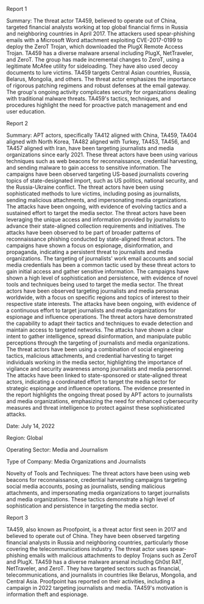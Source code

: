 
Report 1

Summary:
The threat actor TA459, believed to operate out of China, targeted financial analysts working at top global financial firms in Russia and neighboring countries in April 2017. The attackers used spear-phishing emails with a Microsoft Word attachment exploiting CVE-2017-0199 to deploy the ZeroT Trojan, which downloaded the PlugX Remote Access Trojan. TA459 has a diverse malware arsenal including PlugX, NetTraveler, and ZeroT. The group has made incremental changes to ZeroT, using a legitimate McAfee utility for sideloading. They have also used decoy documents to lure victims. TA459 targets Central Asian countries, Russia, Belarus, Mongolia, and others. The threat actor emphasizes the importance of rigorous patching regimens and robust defenses at the email gateway. The group's ongoing activity complicates security for organizations dealing with traditional malware threats. TA459's tactics, techniques, and procedures highlight the need for proactive patch management and end user education.





Report 2

Summary:
APT actors, specifically TA412 aligned with China, TA459, TA404 aligned with North Korea, TA482 aligned with Turkey, TA453, TA456, and TA457 aligned with Iran, have been targeting journalists and media organizations since early 2021. These threat actors have been using various techniques such as web beacons for reconnaissance, credential harvesting, and sending malware to gain access to sensitive information. The campaigns have been observed targeting US-based journalists covering topics of state-designated import, such as US politics, national security, and the Russia-Ukraine conflict. The threat actors have been using sophisticated methods to lure victims, including posing as journalists, sending malicious attachments, and impersonating media organizations. The attacks have been ongoing, with evidence of evolving tactics and a sustained effort to target the media sector. The threat actors have been leveraging the unique access and information provided by journalists to advance their state-aligned collection requirements and initiatives. The attacks have been observed to be part of broader patterns of reconnaissance phishing conducted by state-aligned threat actors. The campaigns have shown a focus on espionage, disinformation, and propaganda, indicating a persistent threat to journalists and media organizations. The targeting of journalists' work email accounts and social media credentials has been a common tactic used by these threat actors to gain initial access and gather sensitive information. The campaigns have shown a high level of sophistication and persistence, with evidence of novel tools and techniques being used to target the media sector. The threat actors have been observed targeting journalists and media personas worldwide, with a focus on specific regions and topics of interest to their respective state interests. The attacks have been ongoing, with evidence of a continuous effort to target journalists and media organizations for espionage and influence operations. The threat actors have demonstrated the capability to adapt their tactics and techniques to evade detection and maintain access to targeted networks. The attacks have shown a clear intent to gather intelligence, spread disinformation, and manipulate public perceptions through the targeting of journalists and media organizations. The threat actors have been using a combination of social engineering tactics, malicious attachments, and credential harvesting to target individuals working in the media sector, highlighting the importance of vigilance and security awareness among journalists and media personnel. The attacks have been linked to state-sponsored or state-aligned threat actors, indicating a coordinated effort to target the media sector for strategic espionage and influence operations. The evidence presented in the report highlights the ongoing threat posed by APT actors to journalists and media organizations, emphasizing the need for enhanced cybersecurity measures and threat intelligence to protect against these sophisticated attacks. 

Date: July 14, 2022

Region: Global

Operating Sector: Media and Journalism

Type of Company: Media Organizations and Journalists

Novelty of Tools and Techniques: The threat actors have been using web beacons for reconnaissance, credential harvesting campaigns targeting social media accounts, posing as journalists, sending malicious attachments, and impersonating media organizations to target journalists and media organizations. These tactics demonstrate a high level of sophistication and persistence in targeting the media sector.





Report 3

TA459, also known as Proofpoint, is a threat actor first seen in 2017 and believed to operate out of China. They have been observed targeting financial analysts in Russia and neighboring countries, particularly those covering the telecommunications industry. The threat actor uses spear-phishing emails with malicious attachments to deploy Trojans such as ZeroT and PlugX. TA459 has a diverse malware arsenal including Gh0st RAT, NetTraveler, and ZeroT. They have targeted sectors such as financial, telecommunications, and journalists in countries like Belarus, Mongolia, and Central Asia. Proofpoint has reported on their activities, including a campaign in 2022 targeting journalists and media. TA459's motivation is information theft and espionage.



